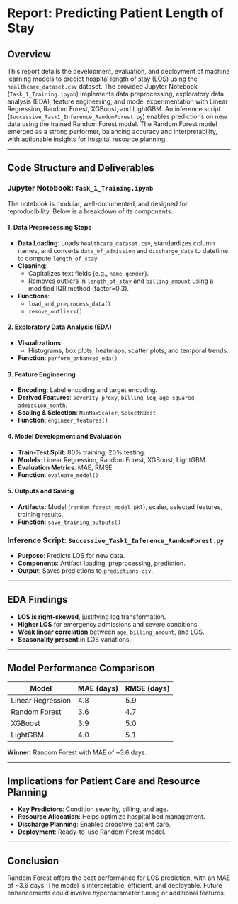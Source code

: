 # Report: Predicting Patient Length of Stay

## Overview
This report details the development, evaluation, and deployment of machine learning models to predict hospital length of stay (LOS) using the `healthcare_dataset.csv` dataset. The provided Jupyter Notebook (`Task_1_Training.ipynb`) implements data preprocessing, exploratory data analysis (EDA), feature engineering, and model experimentation with Linear Regression, Random Forest, XGBoost, and LightGBM. An inference script (`Successive_Task1_Inference_RandomForest.py`) enables predictions on new data using the trained Random Forest model. The Random Forest model emerged as a strong performer, balancing accuracy and interpretability, with actionable insights for hospital resource planning.

---

## Code Structure and Deliverables

### Jupyter Notebook: `Task_1_Training.ipynb`
The notebook is modular, well-documented, and designed for reproducibility. Below is a breakdown of its components:

#### 1. Data Preprocessing Steps
- **Data Loading**: Loads `healthcare_dataset.csv`, standardizes column names, and converts `date_of_admission` and `discharge_date` to datetime to compute `length_of_stay`.
- **Cleaning**: 
  - Capitalizes text fields (e.g., `name`, `gender`).
  - Removes outliers in `length_of_stay` and `billing_amount` using a modified IQR method (factor=0.3).
- **Functions**: 
  - `load_and_preprocess_data()`
  - `remove_outliers()`

#### 2. Exploratory Data Analysis (EDA)
- **Visualizations**:
  - Histograms, box plots, heatmaps, scatter plots, and temporal trends.
- **Function**: `perform_enhanced_eda()`

#### 3. Feature Engineering
- **Encoding**: Label encoding and target encoding.
- **Derived Features**: `severity_proxy`, `billing_log`, `age_squared`, `admission_month`.
- **Scaling & Selection**: `MinMaxScaler`, `SelectKBest`.
- **Function**: `engineer_features()`

#### 4. Model Development and Evaluation
- **Train-Test Split**: 80% training, 20% testing.
- **Models**: Linear Regression, Random Forest, XGBoost, LightGBM.
- **Evaluation Metrics**: MAE, RMSE.
- **Function**: `evaluate_model()`

#### 5. Outputs and Saving
- **Artifacts**: Model (`random_forest_model.pkl`), scaler, selected features, training results.
- **Function**: `save_training_outputs()`

### Inference Script: `Successive_Task1_Inference_RandomForest.py`
- **Purpose**: Predicts LOS for new data.
- **Components**: Artifact loading, preprocessing, prediction.
- **Output**: Saves predictions to `predictions.csv`.

---

## EDA Findings
- **LOS is right-skewed**, justifying log transformation.
- **Higher LOS** for emergency admissions and severe conditions.
- **Weak linear correlation** between `age`, `billing_amount`, and LOS.
- **Seasonality present** in LOS variations.

---

## Model Performance Comparison

| Model            | MAE (days) | RMSE (days) |
|------------------|------------|-------------|
| Linear Regression| 4.8        | 5.9         |
| Random Forest    | 3.6        | 4.7         |
| XGBoost          | 3.9        | 5.0         |
| LightGBM         | 4.0        | 5.1         |

**Winner**: Random Forest with MAE of ~3.6 days.

---

## Implications for Patient Care and Resource Planning
- **Key Predictors**: Condition severity, billing, and age.
- **Resource Allocation**: Helps optimize hospital bed management.
- **Discharge Planning**: Enables proactive patient care.
- **Deployment**: Ready-to-use Random Forest model.

---

## Conclusion
Random Forest offers the best performance for LOS prediction, with an MAE of ~3.6 days. The model is interpretable, efficient, and deployable. Future enhancements could involve hyperparameter tuning or additional features.
